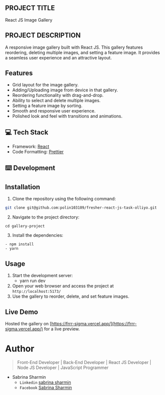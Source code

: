 ## PROJECT TITLE

React JS Image Gallery

## PROJECT DESCRIPTION

A responsive image gallery built with React JS. This gallery features reordering, deleting multiple images, and setting a feature image. It provides a seamless user experience and an attractive layout.

## Features

- Grid layout for the image gallery.
- Adding/Uploading image from device in that gallery.
- Reordering functionality with drag-and-drop.
- Ability to select and delete multiple images.
- Setting a feature image by sorting.
- Smooth and responsive user experience.
- Polished look and feel with transitions and animations.

## 💻 Tech Stack

- Framework: [React](https://legacy.reactjs.org/docs/getting-started.html)
- Code Formatting: [Prettier](https://prettier.io/)

## ⌨️ Development

## Installation

1. Clone the repository using the following command:

```bash
git clone git@github.com:polin103109/fresher-react-js-task-olliyo.git
```

2. Navigate to the project directory:

```
cd gallery-project
```

3. Install the dependencies:

```
- npm install
- yarn
```

## Usage

1. Start the development server:
   - yarn run dev
2. Open your web browser and access the project at `http://localhost:5173/`
3. Use the gallery to reorder, delete, and set feature images.

## Live Demo

Hosted the gallery on [https://frrr-sigma.vercel.app/](https://frrr-sigma.vercel.app/) for a live preview.

# Author

> Front-End Developer | Back-End Developer | React JS Developer | Node JS Developer | JavaScript Programmer

- Sabrina Sharmin
  - `Linkedin` [sabrina sharmin](https://www.linkedin.com/in/sabrina-sharmin-937a441a7/)
  - `Facebook` [Sabrina Sharmin](https://www.facebook.com/sharmin.polin/)
